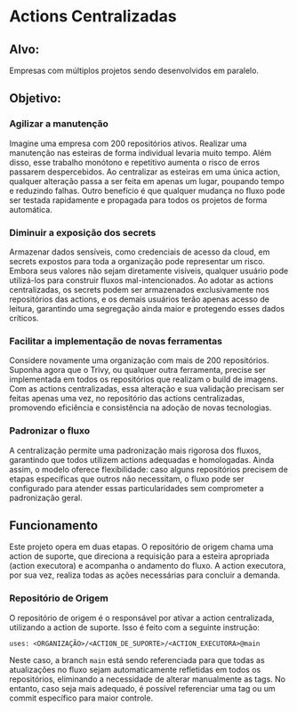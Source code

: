 # Actions Centralizadas

## Alvo:
Empresas com múltiplos projetos sendo desenvolvidos em paralelo.

## Objetivo:

### Agilizar a manutenção
Imagine uma empresa com 200 repositórios ativos. Realizar uma manutenção nas esteiras de forma individual levaria muito tempo. Além disso, esse trabalho monótono e repetitivo aumenta o risco de erros passarem despercebidos. Ao centralizar as esteiras em uma única action, qualquer alteração passa a ser feita em apenas um lugar, poupando tempo e reduzindo falhas. Outro benefício é que qualquer mudança no fluxo pode ser testada rapidamente e propagada para todos os projetos de forma automática.

### Diminuir a exposição dos secrets
Armazenar dados sensíveis, como credenciais de acesso da cloud, em secrets expostos para toda a organização pode representar um risco. Embora seus valores não sejam diretamente visíveis, qualquer usuário pode utilizá-los para construir fluxos mal-intencionados. Ao adotar as actions centralizadas, os secrets podem ser armazenados exclusivamente nos repositórios das actions, e os demais usuários terão apenas acesso de leitura, garantindo uma segregação ainda maior e protegendo esses dados críticos.

### Facilitar a implementação de novas ferramentas
Considere novamente uma organização com mais de 200 repositórios. Suponha agora que o Trivy, ou qualquer outra ferramenta, precise ser implementada em todos os repositórios que realizam o build de imagens. Com as actions centralizadas, essa alteração e sua validação precisam ser feitas apenas uma vez, no repositório das actions centralizadas, promovendo eficiência e consistência na adoção de novas tecnologias.

### Padronizar o fluxo
A centralização permite uma padronização mais rigorosa dos fluxos, garantindo que todos utilizem actions adequadas e homologadas. Ainda assim, o modelo oferece flexibilidade: caso alguns repositórios precisem de etapas específicas que outros não necessitam, o fluxo pode ser configurado para atender essas particularidades sem comprometer a padronização geral.

## Funcionamento
Este projeto opera em duas etapas. O repositório de origem chama uma action de suporte, que direciona a requisição para a esteira apropriada (action executora) e acompanha o andamento do fluxo. A action executora, por sua vez, realiza todas as ações necessárias para concluir a demanda.

### Repositório de Origem
O repositório de origem é o responsável por ativar a action centralizada, utilizando a action de suporte. Isso é feito com a seguinte instrução:

`uses: <ORGANIZAÇÃO>/<ACTION_DE_SUPORTE>/<ACTION_EXECUTORA>@main`

Neste caso, a branch `main` está sendo referenciada para que todas as atualizações no fluxo sejam automaticamente refletidas em todos os repositórios, eliminando a necessidade de alterar manualmente as tags. No entanto, caso seja mais adequado, é possível referenciar uma tag ou um commit específico para maior controle.
